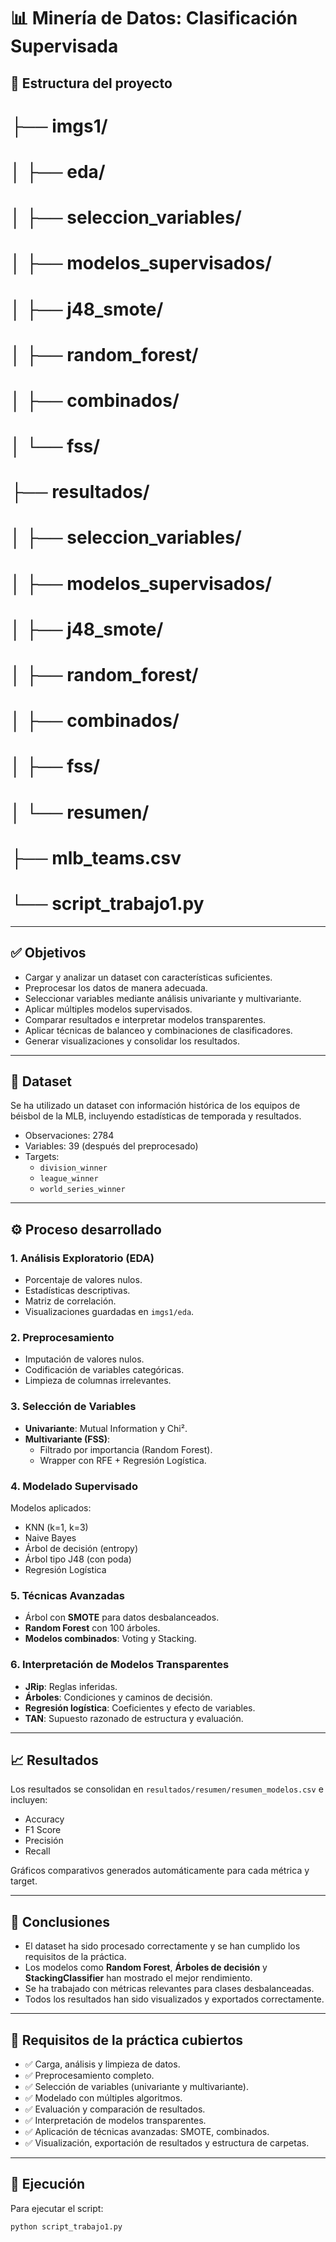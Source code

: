 # 📊 Minería de Datos: Clasificación Supervisada

## 📁 Estructura del proyecto
# ├── imgs1/
# │ ├── eda/
# │ ├── seleccion_variables/
# │ ├── modelos_supervisados/
# │ ├── j48_smote/
# │ ├── random_forest/
# │ ├── combinados/
# │ └── fss/
# ├── resultados/
# │ ├── seleccion_variables/
# │ ├── modelos_supervisados/
# │ ├── j48_smote/
# │ ├── random_forest/
# │ ├── combinados/
# │ ├── fss/
# │ └── resumen/
# ├── mlb_teams.csv
# └── script_trabajo1.py


---

## ✅ Objetivos

- Cargar y analizar un dataset con características suficientes.
- Preprocesar los datos de manera adecuada.
- Seleccionar variables mediante análisis univariante y multivariante.
- Aplicar múltiples modelos supervisados.
- Comparar resultados e interpretar modelos transparentes.
- Aplicar técnicas de balanceo y combinaciones de clasificadores.
- Generar visualizaciones y consolidar los resultados.

---

## 📄 Dataset

Se ha utilizado un dataset con información histórica de los equipos de béisbol de la MLB, incluyendo estadísticas de temporada y resultados.

- Observaciones: 2784
- Variables: 39 (después del preprocesado)
- Targets: 
  - `division_winner`
  - `league_winner`
  - `world_series_winner`

---

## ⚙️ Proceso desarrollado

### 1. Análisis Exploratorio (EDA)
- Porcentaje de valores nulos.
- Estadísticas descriptivas.
- Matriz de correlación.
- Visualizaciones guardadas en `imgs1/eda`.

### 2. Preprocesamiento
- Imputación de valores nulos.
- Codificación de variables categóricas.
- Limpieza de columnas irrelevantes.

### 3. Selección de Variables
- **Univariante**: Mutual Information y Chi².
- **Multivariante (FSS)**:
  - Filtrado por importancia (Random Forest).
  - Wrapper con RFE + Regresión Logística.

### 4. Modelado Supervisado
Modelos aplicados:
- KNN (k=1, k=3)
- Naive Bayes
- Árbol de decisión (entropy)
- Árbol tipo J48 (con poda)
- Regresión Logística

### 5. Técnicas Avanzadas
- Árbol con **SMOTE** para datos desbalanceados.
- **Random Forest** con 100 árboles.
- **Modelos combinados**: Voting y Stacking.

### 6. Interpretación de Modelos Transparentes
- **JRip**: Reglas inferidas.
- **Árboles**: Condiciones y caminos de decisión.
- **Regresión logística**: Coeficientes y efecto de variables.
- **TAN**: Supuesto razonado de estructura y evaluación.

---

## 📈 Resultados

Los resultados se consolidan en `resultados/resumen/resumen_modelos.csv` e incluyen:

- Accuracy
- F1 Score
- Precisión
- Recall

Gráficos comparativos generados automáticamente para cada métrica y target.

---

## 🔎 Conclusiones

- El dataset ha sido procesado correctamente y se han cumplido los requisitos de la práctica.
- Los modelos como **Random Forest**, **Árboles de decisión** y **StackingClassifier** han mostrado el mejor rendimiento.
- Se ha trabajado con métricas relevantes para clases desbalanceadas.
- Todos los resultados han sido visualizados y exportados correctamente.

---

## 🧠 Requisitos de la práctica cubiertos

- ✅ Carga, análisis y limpieza de datos.
- ✅ Preprocesamiento completo.
- ✅ Selección de variables (univariante y multivariante).
- ✅ Modelado con múltiples algoritmos.
- ✅ Evaluación y comparación de resultados.
- ✅ Interpretación de modelos transparentes.
- ✅ Aplicación de técnicas avanzadas: SMOTE, combinados.
- ✅ Visualización, exportación de resultados y estructura de carpetas.

---

## 🚀 Ejecución

Para ejecutar el script:

```bash
python script_trabajo1.py
